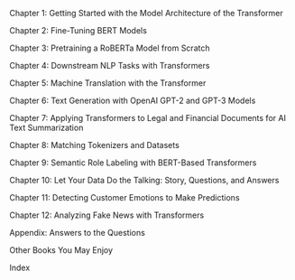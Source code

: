 Chapter 1: Getting Started with the Model Architecture of the Transformer

Chapter 2: Fine-Tuning BERT Models

Chapter 3: Pretraining a RoBERTa Model from Scratch

Chapter 4: Downstream NLP Tasks with Transformers

Chapter 5: Machine Translation with the Transformer

Chapter 6: Text Generation with OpenAI GPT-2 and GPT-3 Models

Chapter 7: Applying Transformers to Legal and Financial Documents for AI Text Summarization

Chapter 8: Matching Tokenizers and Datasets

Chapter 9: Semantic Role Labeling with BERT-Based Transformers

Chapter 10: Let Your Data Do the Talking: Story, Questions, and Answers

Chapter 11: Detecting Customer Emotions to Make Predictions

Chapter 12: Analyzing Fake News with Transformers

Appendix: Answers to the Questions

Other Books You May Enjoy

Index